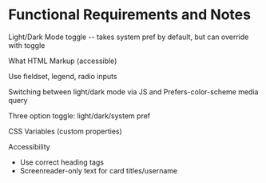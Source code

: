 # Functional Requirements and Notes 

Light/Dark Mode toggle -- takes system pref by default, but can override with toggle 

What HTML Markup (accessible)

Use fieldset, legend, radio inputs

Switching between light/dark mode via JS  and
Prefers-color-scheme media query

Three option toggle: light/dark/system pref

CSS Variables (custom properties)

Accessibility

- Use correct heading tags
- Screenreader-only text for card titles/username 
